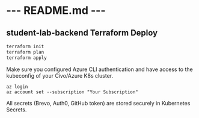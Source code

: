 # --- README.md ---

## student-lab-backend Terraform Deploy

```bash
terraform init
terraform plan
terraform apply
```

Make sure you configured Azure CLI authentication and have access to the kubeconfig of your Civo/Azure K8s cluster.
```
az login
az account set --subscription "Your Subscription"
```

All secrets (Brevo, Auth0, GitHub token) are stored securely in Kubernetes Secrets.
